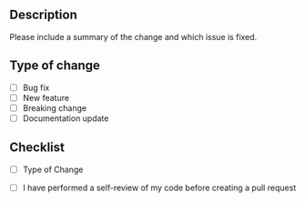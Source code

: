 ## Description
Please include a summary of the change and which issue is fixed.

## Type of change
- [ ] Bug fix
- [ ] New feature
- [ ] Breaking change
- [ ] Documentation update

## Checklist
- [ ] Type of Change
- [ ] I have performed a self-review of my code before creating a pull request

